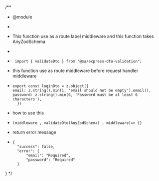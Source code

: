 /**

* @module
*
* This function use as a route label middleware and this function takes AnyZodSchema
*


  * ``` 
     import { validateDto } from "@sa/express-dto-validation";

* this function use as route middleware before request handler middleware


* ```
  export const loginDto = z.object({
  email: z.string().min(1, 'email should not be empty').email(),
  password: z.string().min(6, 'Password must be at least 6 characters'),
    })
  
* how to use this
  
* ```
  (middleware , validateDto(AnyZodSchema) , middleware)=> {}

* return error message  
* ```
  {
    "success": false,
    "error": {
        "email": "Required",
        "password": "Required"
    }
}
*/